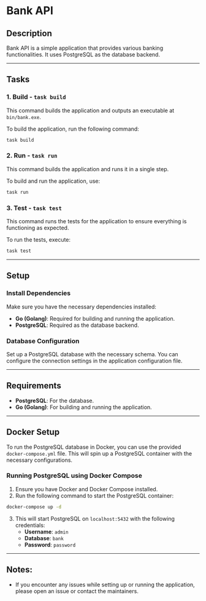 
# Bank API

## Description
Bank API is a simple application that provides various banking functionalities. It uses PostgreSQL as the database backend.

---

## Tasks

### 1. **Build** - `task build`
This command builds the application and outputs an executable at `bin/bank.exe`.

To build the application, run the following command:

```bash
task build
```

### 2. **Run** - `task run`
This command builds the application and runs it in a single step.

To build and run the application, use:

```bash
task run
```

### 3. **Test** - `task test`
This command runs the tests for the application to ensure everything is functioning as expected.

To run the tests, execute:

```bash
task test
```

---

## Setup

### Install Dependencies
Make sure you have the necessary dependencies installed:

- **Go (Golang)**: Required for building and running the application.
- **PostgreSQL**: Required as the database backend.

### Database Configuration
Set up a PostgreSQL database with the necessary schema. You can configure the connection settings in the application configuration file.

---

## Requirements

- **PostgreSQL**: For the database.
- **Go (Golang)**: For building and running the application.

---

## Docker Setup

To run the PostgreSQL database in Docker, you can use the provided `docker-compose.yml` file. This will spin up a PostgreSQL container with the necessary configurations.

### Running PostgreSQL using Docker Compose
1. Ensure you have Docker and Docker Compose installed.
2. Run the following command to start the PostgreSQL container:

```bash
docker-compose up -d
```

3. This will start PostgreSQL on `localhost:5432` with the following credentials:
   - **Username**: `admin`
   - **Database**: `bank`
   - **Password**: `password`

---


## Notes:
- If you encounter any issues while setting up or running the application, please open an issue or contact the maintainers.
